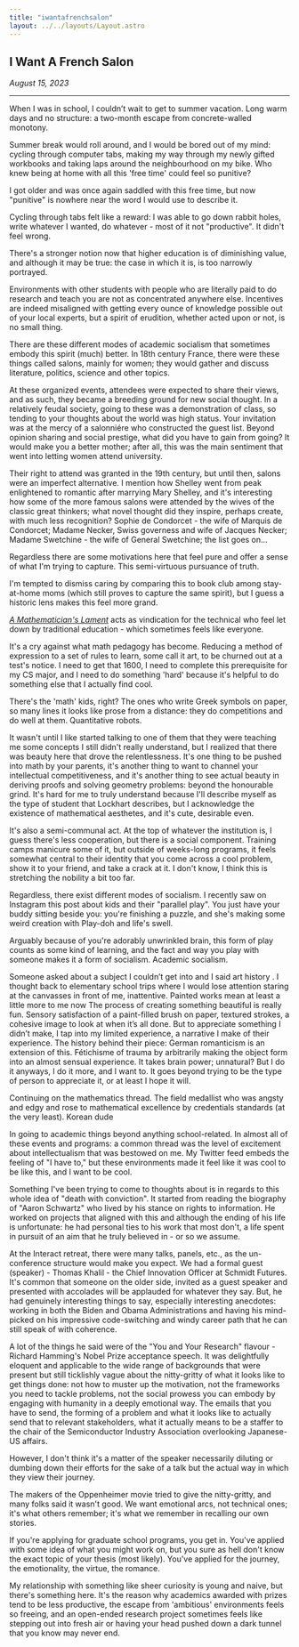 ```yaml
---
title: "iwantafrenchsalon"
layout: ../../layouts/Layout.astro
---
```


<h2>I Want A French Salon</h2>
<p><i>August 15, 2023</i></p>

---


When I was in school, I couldn’t wait to get to summer vacation. Long warm days and no structure: a two-month escape from concrete-walled monotony.

Summer break would roll around, and I would be bored out of my mind: cycling through computer tabs, making my way through my newly gifted workbooks and taking laps around the neighbourhood on my bike. Who knew being at home with all this 'free time' could feel so punitive?

I got older and was once again saddled with this free time, but now "punitive" is nowhere near the word I would use to describe it.

Cycling through tabs felt like a reward: I was able to go down rabbit holes, write whatever I wanted, do whatever - most of it not "productive". It didn't feel wrong.

There's a stronger notion now that higher education is of diminishing value, and although it may be true: the case in which it is, is too narrowly portrayed.

Environments with other students with people who are literally paid to do research and teach you are not as concentrated anywhere else. Incentives are indeed misaligned with getting every ounce of knowledge possible out of your local experts, but a spirit of erudition, whether acted upon or not, is no small thing.

There are these different modes of academic socialism that sometimes embody this spirit (much) better. In 18th century France, there were these things called salons, mainly for women; they would gather and discuss literature, politics, science and other topics. 

At these organized events, attendees were expected to share their views, and as such, they became a breeding ground for new social thought. In a relatively feudal society, going to these was a demonstration of class, so tending to your thoughts about the world was high status. Your invitation was at the mercy of a salonniére who constructed the guest list. Beyond opinion sharing and social prestige, what did you have to gain from going? It would make you a better mother; after all, this was the main sentiment that went into letting women attend university.

Their right to attend was granted in the 19th century, but until then, salons were an imperfect alternative. I mention how Shelley went from peak enlightened to romantic after marrying Mary Shelley, and it's interesting how some of the more famous salons were attended by the wives of the classic great thinkers; what novel thought did they inspire, perhaps create, with much less recognition? Sophie de Condorcet - the wife of Marquis de Condorcet; Madame Necker, Swiss governess and wife of Jacques Necker; Madame Swetchine - the wife of General Swetchine; the list goes on...

Regardless there are some motivations here that feel pure and offer a sense of what I'm trying to capture. This semi-virtuous pursuance of truth.

I'm tempted to dismiss caring by comparing this to book club among stay-at-home moms (which still proves to capture the same spirit), but I guess a historic lens makes this feel more grand.

[*A Mathematician's Lament*](https://www.maa.org/external_archive/devlin/LockhartsLament.pdf) acts as vindication for the technical who feel let down by traditional education - which sometimes feels like everyone.

It's a cry against what math pedagogy has become. Reducing a method of expression to a set of rules to learn, some call it art, to be churned out at a test's notice. I need to get that 1600, I need to complete this prerequisite for my CS major, and I need to do something 'hard' because it's helpful to do something else that I actually find cool.

There's the 'math' kids, right? The ones who write Greek symbols on paper, so many lines it looks like prose from a distance: they do competitions and do well at them. Quantitative robots.

It wasn't until I like started talking to one of them that they were teaching me some concepts I still didn't really understand, but I realized that there was beauty here that drove the relentlessness. It's one thing to be pushed into math by your parents, it's another thing to want to channel your intellectual competitiveness, and it's another thing to see actual beauty in deriving proofs and solving geometry problems: beyond the honourable grind. It's hard for me to truly understand because I'll describe myself as the type of student that Lockhart describes, but I acknowledge the existence of mathematical aesthetes, and it's cute, desirable even.

It's also a semi-communal act. At the top of whatever the institution is, I guess there's less cooperation, but there is a social component. Training camps manicure some of it, but outside of weeks-long programs, it feels somewhat central to their identity that you come across a cool problem, show it to your friend, and take a crack at it. I don't know, I think this is stretching the nobility a bit too far.

Regardless, there exist different modes of socialism. I recently saw on Instagram this post about kids and their "parallel play". You just have your buddy sitting beside you: you're finishing a puzzle, and she's making some weird creation with Play-doh and life's swell.

Arguably because of you're adorably unwrinkled brain, this form of play counts as some kind of learning, and the fact and way you play with someone makes it a form of socialism. Academic socialism.

Someone asked about a subject I couldn’t get into and I said art history . I thought back to elementary school trips where I would lose attention staring at the canvasses in front of me, inattentive. Painted works mean at least a little more to me now The process of creating something beautiful is really fun. Sensory satisfaction of a paint-filled brush on paper, textured strokes, a cohesive image to look at when it’s all done. But to appreciate something I didn’t make, I tap into my limited experience, a narrative I make of their experience. The history behind their piece: German romanticism is an extension of this. Fétichisme of trauma by arbitrarily making the object form into an almost sensual experience. It takes brain power; unnatural? But I do it anyways, I do it more, and I want to. It goes beyond trying to be the type of person to appreciate it, or at least I hope it will.

Continuing on the mathematics thread. The field medallist who was angsty and edgy and rose to mathematical excellence by credentials standards (at the very least). Korean dude

In going to academic things beyond anything school-related. In almost all of these events and programs: a common thread was the level of excitement about intellectualism that was bestowed on me. My Twitter feed embeds the feeling of "I have to," but these environments made it feel like it was cool to be like this, and I want to be cool.

Something I've been trying to come to thoughts about is in regards to this whole idea of "death with conviction". It started from reading the biography of "Aaron Schwartz" who lived by his stance on rights to information. He worked on projects that aligned with this and although the ending of his life is unfortunate: he had personal ties to his work that most don't, a life spent in pursuit of an aim that he truly believed in - or so we assume.

At the Interact retreat, there were many talks, panels, etc., as the un-conference structure would make you expect. We had a formal guest (speaker) - Thomas Khalil - the Chief Innovation Officer at Schmidt Futures. It's common that someone on the older side, invited as a guest speaker and presented with accolades will be applauded for whatever they say. But, he had genuinely interesting things to say, especially interesting anecdotes: working in both the Biden and Obama Administrations and having his mind-picked on his impressive code-switching and windy career path that he can still speak of with coherence.

A lot of the things he said were of the "You and Your Research" flavour - Richard Hamming's Nobel Prize acceptance speech. It was delightfully eloquent and applicable to the wide range of backgrounds that were present but still ticklishly vague about the nitty-gritty of what it looks like to get things done: not how to muster up the motivation, not the frameworks you need to tackle problems, not the social prowess you can embody by engaging with humanity in a deeply emotional way. The emails that you have to send, the forming of a problem and what it looks like to actually send that to relevant stakeholders, what it actually means to be a staffer to the chair of the Semiconductor Industry Association overlooking Japanese-US affairs.

However, I don't think it's a matter of the speaker necessarily diluting or dumbing down their efforts for the sake of a talk but the actual way in which they view their journey.

The makers of the Oppenheimer movie tried to give the nitty-gritty, and many folks said it wasn't good. We want emotional arcs, not technical ones; it's what others remember; it's what we remember in recalling our own stories.

If you're applying for graduate school programs, you get in. You've applied with some idea of what you might work on, but you sure as hell don't know the exact topic of your thesis (most likely). You've applied for the journey, the emotionality, the virtue, the romance.

My relationship with something like sheer curiosity is young and naive, but there's something here. It's the reason why academics awarded with prizes tend to be less productive, the escape from 'ambitious' environments feels so freeing, and an open-ended research project sometimes feels like stepping out into fresh air or having your head pushed down a dark tunnel that you know may never end.



